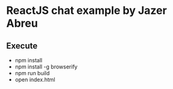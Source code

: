 # ReactJS chat example by Jazer Abreu

## Execute

- npm install
- npm install -g browserify
- npm run build
- open index.html
